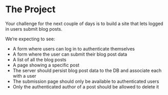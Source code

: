 # The Project

Your challenge for the next couple of days is to build a site that lets logged in users submit blog posts.

We’re expecting to see:

- A form where users can log in to authenticate themselves
- A form where the user can submit their blog post data
- A list of all the blog posts
- A page showing a specific post
- The server should persist blog post data to the DB and associate each with a user
- The submission page should only be available to authenticated users
- Only the authenticated author of a post should be allowed to delete it
